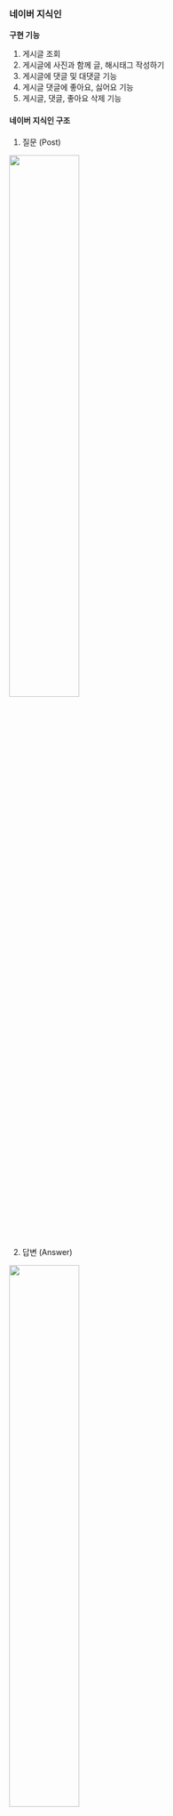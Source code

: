 ### 네이버 지식인

**구현 기능**
1. 게시글 조회
2. 게시글에 사진과 함께 글, 해시태그 작성하기 
3. 게시글에 댓글 및 대댓글 기능
4. 게시글 댓글에 좋아요, 싫어요 기능
5. 게시글, 댓글, 좋아요 삭제 기능



#### 네이버 지식인 구조
1. 질문 (Post)
<img src="https://github.com/user-attachments/assets/7c03d81a-2dc6-4525-a813-80c91426f3e0" width="50%">

2. 답변 (Answer)
<img src="https://github.com/user-attachments/assets/a648fd62-186e-49f9-a412-3beb63e4be2b" width="50%">

4. 좋아요/싫어요 (Like_dislike) + 댓글 (Comment)
<img src="https://github.com/user-attachments/assets/251a48a4-0e74-4030-bde4-0b8d74e4e200" width="50%">



## Mission 1️⃣ 데이터 모델링 
(1) **ERD**![Image](https://github.com/user-attachments/assets/e1c66816-b435-4335-80f9-a36cbd603e03)**1. User**
- 한 명의 user은 여러개의 **Post, Aswer, like_dislike, comment**를 작성 가능 (User와 1:N 관계)

**2. Post**
- 하나의 Post에는 여러개의 **Comment, Answer, like_dislike, image** 작성 가능 (Post와 1:N 관계)
- Post와 **Hashtag**는 N:M 관계 -> 중간에 PostHash table 설정

**3. Answer**
- 하나의 Answer에는 여러개의 **comment, Image, like_dislike** 작성 가능 (Answer과 1:N 관계)

### (2) Entity 설계 

**1. LikeDislike**
```
@Enumerated(EnumType.STRING)
   private LikeStatus likestatus;

@Enumerated(EnumType.STRING)
    private TargetStatus targetstatus;
```
- 이 부분에서, LikeStatus는 Enum으로 관리하여 Like, Dislike 설정
- 좋아요/싫어요는 Post와 Answer에 달 수 있으므로 TargetStatus에서 Post, Answer로 관리

**2. Comment**
```
  @Enumerated(EnumType.STRING)
    private TargetStatus targetStatus;
```
- Comment 또한 Post와 Answer에 각각 작성 가능하므로 TargetStatus를 이용하여 하나의 테이블에서 관리

🌟 Comment는 갯수가 많지 않을 것 같고 코드 중복을 피하려고 이 방식을 사용했는데 Post_Comment와 Answer_Comment로 나누는게 나을까요? 의견 부탁드립니다 🌟



## Mission 2️⃣ Repository 단위 테스트 (Post Entity 사용)

**1. User 생성**
```
@BeforeEach
    public void setUp() {
        // 테스트에 사용할 사용자 데이터 생성
        user = User.builder()
                .nickname("dohyun")
                .email("dohyun@naver.com")
                .password("1234")
                .build();

        userRepository.save(user);
    }
```
<img src="https://github.com/user-attachments/assets/8b2227f0-43b7-4b36-ae46-accc9386423d" width="60%">


**2. 작성자를 기준으로 FindPost**
- 첫번째 Post 생성 
```
@Test
    public void testFindByWriter() {
        // given

        //첫번째 질문글 (사진 X)
        Post post1 = Post.builder()
                .title("Post 1")
                .content("hello")
                .writer(user)
                .build();
        postRepository.save(post1);

```
<img src="https://github.com/user-attachments/assets/dffeab57-e437-48eb-ace8-fc28a72cc7af" width="60%">


- 두번째 Post 생성 
```
 Image image = Image.builder()
                .imageUrl("image.jpg") // 이미지 URL 설정
                .post(null)  // 아직 Post와 연결되지 않음
                .build();

        //2번째 질문글 (사진 1장)
        Post post2 = Post.builder()
                .title("Post 2")
                .content("one picture")
                .images(Collections.singletonList(image))
                .writer(user)
                .build();
        image.setPost(post2);
        postRepository.save(post2);
```
<img src="https://github.com/user-attachments/assets/a45d367d-4a33-4cc7-9504-4db1a22590cb" width="60%">


- 세번째 Post 생성
```
 //3번쨰 질문글 (사진 2장)
        Post post3 = Post.builder()
                .title("Post 3")
                .content("two pictures")
                .images(Arrays.asList())
                .writer(user)
                .build();
        postRepository.save(post3);

        Image image1 = Image.builder()
                .imageUrl("image_url_1")
                .post(post3)
                .build();

        Image image2 = Image.builder()
                .imageUrl("image_url_2")
                .post(post3)
                .build();

        imageRepository.save(image1);
        imageRepository.save(image2);

```
<img src="https://github.com/user-attachments/assets/5e5e52df-bfa7-459e-a5b9-5ecf8d3dd19b" width="60%">

- Post DB
<img src="https://github.com/user-attachments/assets/fe378097-02c1-4153-979f-ea16c396b5f2" width="60%">

- Image DB
 <img src="https://github.com/user-attachments/assets/e5232e8e-39c2-48da-80d2-0445e0744e42" width="60%">

- 나머지 when/then
```
// when
        List<Post> posts = postRepository.findByWriter(user);
// then
        assertThat(posts).hasSize(3);
        assertThat(posts).extracting(Post::getTitle).containsExactly("Post 1", "Post 2","Post 3");
```



## Mission 3️⃣ JPA 관련 문제
### (1) 어떻게 data jpa는 interface만으로도 함수가 구현이 되는가?
```
public interface PostRepository extends JpaRepository<Post, Long> {
    List<Post> findByWriter(User writer);
}

```
- Spring이 애플리케이션을 실행하면서 PostRepository의 프록시 객체를 생성

- 인터페이스만 정의하면 Spring이 동적으로 구현체를 만들어 주입
이 때, SimpleJpaRepository 클래스가 작동하며 메서드 이름을 분석해 쿼리 자동 생성

> findByWriter(User writer)
→ "SELECT p FROM Post p WHERE p.writer = ?"

- Spring이 내부적으로 EntityManager를 사용하여 쿼리를 실행하고 결과 반환



### (2)  왜 계속 생성되는 entity manager를 생성자 주입을 이용하는가?
- **EntityManager은 싱글톤 객체가 아니다 !!**
- 트랜잭션이 시작될 때 새로운 EntityManager 객체가 동적으로 생성되며, 트랜잭션이 끝날 때 EntityManager는 폐기됨.

> ❔ **그럼 왜 생성자 주입?**
- EntityManager는 **프록시 객체**로 주입되며, 실제 트랜잭션 범위에서만 EntityManager가 생성되고 관리된다.
- 프록시 객체는 애플리케이션에서 하나의 인스턴스로 관리되며(싱글톤), 필요한 시점에 실제 EntityManager를 동적으로 생성한다.



### (3)  Fetch Join과 Distinct
- **Fetch Join** 이란?
  
 : JPQL에서 성능 최적화를 위해 제공하는 기능
 
 : 연관된 엔티티나 컬렉션을 SQL 한 번에 함께 조회하는 기능
 
 - **Fetch Join** 사용
 ```
"select t From Team t join fetch t.members where t.name = "팀A";
```

 : Name이 "팀A"인 Team을 조회하면서 해당 팀에 속한 members도  함께 즉시 로딩하여 가져오는 쿼리 (즉시 로딩)
  - 만약 "팀 A"에 **Member가 2명** 있다면?
    : **팀 A가 2번 중복** 됨
   
    
 - 이 때 !! **Distinct**를 사용하면
```
"select distinct t From Team t join fetch t.members where t.name = "팀A";
 ```
 : 중복되었던 "Team A"가 **한번** 만 나오게 된다.
 

 (참고 https://9hyuk9.tistory.com/77)

---
### WEEK 3. ERD 수정
![Image](https://github.com/user-attachments/assets/93f0e2b0-2b97-4426-90e2-4ce2fee3f4cb)
- 좋아요/싫어요는 답변 글에만 달 수 있도록 수정

### 구현 기능
<img src="https://github.com/user-attachments/assets/7954e2c9-b181-4b04-bf30-e042610746bd" width="60%">

- User은 로그인 기능이 아직 없어 임의로 추가했습니다.
  <img src="https://github.com/user-attachments/assets/703d8bc7-4e31-4a0f-a273-7eafaace8ffc" width="70%">

#### 1. 질문 작성
![Image](https://github.com/user-attachments/assets/328be23e-9793-4d8d-b9b9-dae4d0bc77b7)
✨ **여기서 이미지는!! AWS S3 버킷 사용**

<img src="https://github.com/user-attachments/assets/bad6c7b5-cb11-437d-90ef-48e405ef1a10" width="70%">

 - 버킷에 잘 들어갔지요~

#### 2. 내가 쓴 모든 질문글 조회
![Image](https://github.com/user-attachments/assets/9499ae8b-c7ab-40de-b747-7069b8adcc36)

#### 3. 내가 쓴 질문글 삭제
<img src="https://github.com/user-attachments/assets/c51a031a-ad44-409f-a7a6-1a74393c080a" width="70%">

- 삭제 성공~

✨ 삭제하려는 userId와 질문 작성자가 다르면?
![Image](https://github.com/user-attachments/assets/94a62a0a-175b-4577-9cd8-15dbfe3a01b5)
- 에러 발생!!

#### 4. 답변 작성
<img src="https://github.com/user-attachments/assets/51d8f2ab-e820-480a-8766-42f2787c317c" width="60%">

![Image](https://github.com/user-attachments/assets/9b9f714d-7601-438d-8ee8-a8a1d12785de)

✨ 질문 작성자가 답변을 달려 하면?
![Image](https://github.com/user-attachments/assets/7d7b8eac-d01e-4872-8952-f58698339081)
- 에러 발생 !!

#### 5. 질문과 답변 조회
![Image](https://github.com/user-attachments/assets/47a6e657-d499-4a7e-a35f-b204a2ebc45d)
- postId를 PathParameter로 입력하면 그 질문과 답변글들을 조회 가능

#### 6. 좋아요/싫어요 달기
![Image](https://github.com/user-attachments/assets/40f6552c-c7f5-44b2-bb19-26960f1a28a9)
✨ 좋아요/싫어요 연타 방지를 어떻게 할까... 생각하다가 

(1) 좋아요-> 좋아요/ (2) 좋아요-> 싫어요/ (3) 싫어요-> 싫어요/(4) 싫어요->좋아요

모두 에러 처리 나도록 했습니다.

(1) 의 경우

<img src="https://github.com/user-attachments/assets/ec241205-d2d6-4be4-b1d5-0a5f7c42d535" width="70%">

(2),(4)의 경우

<img src="https://github.com/user-attachments/assets/19aee750-7f83-4041-9fc5-8a6c8673d7c2" width="70%">

**결국, LIKE/DISLIKE가 있는 경우, 삭제한 후에만 새로 달 수 있습니다.**

#### 7. 좋아요/싫어요 삭제
<img src="https://github.com/user-attachments/assets/9c3f6c42-b3a9-4dcc-8591-57c919f30b3e" width="50%">

 ***

❔Hashtag를 이용한 질문글 찾기를 위해 HashtagController을 따로 둘지, PostController에 포함시킬지 고민중입니다. 어떻게 하셨나요❔

***
### 부가 구현 설명

**1. ErrorStatus + 성공 응답 처리**
 - exception과 ErrorStatus, SuccessStatus 등을 추가하였습니다. 
 - ErrorStatus에서는 에러 처리를 Custom하여 추가합니다.

**2. Swagger**
- SwaggerConfig를 이용한 Swagger 테스트 설정

**3. Converter**
- DTO <-> Entity 간 변환을 Converter에서 처리
- 서비스 로직의 간결성을 위해

**4. Service + ServiceImpl 사용**
- Service는 인터페이스 구현 + ServiceImpl은 비즈니스 로직 처리
- 확장성을 위해

**5. AWS S3 BUCKET 사용**
- 이미지 업로드를 위해 사용
- MultiPartFile 형식으로 이미지를 S3 버킷에 업로드 후, 이미지 URL을 반환하여 DB에 저장

---
### WEEK 4. 로그인/회원가입 추가 + 이 외 기능 구현

#### 1. 회원가입 + 로그인
**1) 로그인 정보를 받아오기 위한 CustomUserDetails**
``` java
public class CustomUserDetails implements UserDetails {

    private Long userId;
    private String username;
    private String password;
    private Collection<? extends GrantedAuthority> authorities;

    public CustomUserDetails(Long userId, String username, String password, Collection<? extends GrantedAuthority> authorities) {
        this.userId = userId;
        this.username = username;
        this.password = password;
        this.authorities = authorities;
    }
```
이후 **@AuthenticationPrincipal** 로 로그인 정보를 주입받았다.

**2) Spring Security**
 ```java
    @Bean
    public SecurityFilterChain myFilter(HttpSecurity httpSecurity) throws Exception {
        return httpSecurity
                .csrf(AbstractHttpConfigurer::disable) //csrf 비활성화
                .httpBasic(AbstractHttpConfigurer::disable)
                .authorizeHttpRequests(a -> a.requestMatchers("/user/create", "/user/login", "/user/logout", "/connect/**", "/v3/api-docs/**",
                        "/swagger-ui/**", "/swagger-ui.html","permit/**").permitAll().anyRequest().authenticated())
                .sessionManagement(s -> s.sessionCreationPolicy(SessionCreationPolicy.STATELESS)) 
                .addFilterBefore(jwtAuthFilter, UsernamePasswordAuthenticationFilter.class)
                .build();
    }

    @Bean
    public PasswordEncoder makePassword() {
        return PasswordEncoderFactories.createDelegatingPasswordEncoder();
    }
}
```
- 로그인/회원가입/스웨거 등은 인증 절차 없이 필터를 통과,
  로그인하지 않은 사용자가 볼 수 있는 화면 (질문+답변 조회) 등은 엔드포인트를 "**permit/**"으로 시작하게 하여 필터 통과
- 비밀번호 암호화를 위한 인코더 생성

**3) JwtAuthFilter**
 ```java
 UserDetails userDetails = new CustomUserDetails(userId, username, null, authorities);

    // Authentication 객체 설정
 Authentication authentication = new UsernamePasswordAuthenticationToken(userDetails, "", userDetails.getAuthorities());
                SecurityContextHolder.getContext().setAuthentication(authentication);
            }
```

- JWT 안의 정보로 CustomUserDetails 객체를 만든다.
  이 때, 비밀번호는 이미 토큰으로 인증된 상태이므로 null 처리

- 만든 Authentication을 SecurityContextHolder에 심어 추후 @AuthenticationPrincipal을 통해 로그인 정보를 꺼냄.

#### 2. 로그인 + 비로그인 구분
<img src="https://velog.velcdn.com/images/dohyunii/post/40c0d955-447e-4d68-87d1-83deb398b807/image.png" width="60%" />
- **post를 예로 들면**

  **<내가 쓴 질문 조회/질문 작성/내가 쓴 질문 삭제>** 등의 api는 로그인 정보를 받아와야 하므로 **/post**로 시작함
  <**해시태그별 글 조회**>는 로그인하지 않은 사용자도 조회 가능하므로 **/permit**으로 시작해 필터 통과함

#### 3. 추가 구현 기능
**(1) 회원가입, 로그인**
- 회원가입 시 email, nickname, password 입력
<img src="https://velog.velcdn.com/images/dohyunii/post/39504893-04dd-4dc2-a376-26cd6ba8b9c0/image.png" width="60%" />
- 이후 로그인 시 토큰 반환
  ![](https://velog.velcdn.com/images/dohyunii/post/216e208c-c063-481e-9c64-c155a43494c0/image.png)

**(2) 해시태그별 글 조회**
 <img src="https://velog.velcdn.com/images/dohyunii/post/314325ad-831e-4615-8112-9831b5f53743/image.png" width="40%" /> ![](https://velog.velcdn.com/images/dohyunii/post/45c1c7f5-5c5c-446b-9cce-278c02aab72b/image.png)

- **post 삭제 시, post와 hashtag의 관계는 끊고 hashtag는 남겨둠**
``` java
       //4. Post 삭제시 hashtag는 그대로 -> 해당 hashtag의 postId를 null로 설정
        List<PostHash> postHashtags = post.getPostHashtags();
        for (PostHash postHash : postHashtags) {
            postHash.setPost(null);
        }
```
![](https://velog.velcdn.com/images/dohyunii/post/9238ccca-1a0b-4081-a5d0-292bc395f77e/image.png)
: 삭제된 post이기 때문에 post_hash 테이블의 post_id가 null로 바뀌었다.

**(3) 댓글 관련**
- 댓글은 **POST, ANSWER**에 남길 수 있다. 이를 TargetStatus로 구분하였다.
<img src="https://velog.velcdn.com/images/dohyunii/post/71277bc1-08ba-4f2a-ac8e-af22e5dcbb49/image.png" width="50%" />
: TargetStatus에는 POST 또는 ANSWER과 그의 id를 넣으면 된다.


❶ **Post**에 댓글 남김
<img src="https://velog.velcdn.com/images/dohyunii/post/17fb05b4-0d1d-48b4-a8de-8192884fd689/image.png" width="50%" />

❷ **Answer**에 댓글 남김
<img src="https://velog.velcdn.com/images/dohyunii/post/4086b03d-2f08-4aef-a0a1-7c77201a9c88/image.png" width="50%" />

![](https://velog.velcdn.com/images/dohyunii/post/17752005-f2e9-47bb-9d7c-eab40883095e/image.png)

- **Post 삭제 시** 댓글과 답변이 모두 삭제되도록, **Answer만 삭제시** 댓글은 그대로 남도록 했다.
```
        // answer삭제시 comment는 그대로 둠
        List<Comment> comments = commentRepository.findAllByAnswer(answer);
        for (Comment comment : comments) {
            comment.setAnswer(null);
        }
```
![](https://velog.velcdn.com/images/dohyunii/post/05232126-f1fe-4c91-b15e-4811bb3a636c/image.png)
: answer 삭제 후 위와 달리 comment_id 5의 answer_id가 null로 바뀌었다.

🤔이렇게 하면 나중에 어디에 달렸던 댓글인지 알 수 없지 않나 ..??

**-> soft delete**로 변경

- Answer 엔티티에 추가

 ``` java
 @Where(clause = "is_deleted = false")
 // @Where을 두어 isdeleted=false인 것만 조회하도록 함
 
    @Column(name = "is_deleted")
    private Boolean isDeleted = false;
 ```
 
 - Answer을 실제로 삭제하는 대신 is_deleted를 true로 설정하여 관계는 그대로 둔다.
   - answer삭제시 answer_id 5의 is_deleted 가 1로 변경
   ![](https://velog.velcdn.com/images/dohyunii/post/5cfdcc23-dbcb-4902-828a-104cf0157b83/image.png)
   - comment 테이블을 보면, answer_id 5가 그대로 남아있다.
   ![](https://velog.velcdn.com/images/dohyunii/post/6095ebc9-993b-424b-ac14-cad21ca939b6/image.png)
   - 글 조회시, is_deleted=false인 답변만 조회된다.
![](https://velog.velcdn.com/images/dohyunii/post/5e43c3f1-3e8d-49dc-b28d-49fe9c722ef4/image.png)


